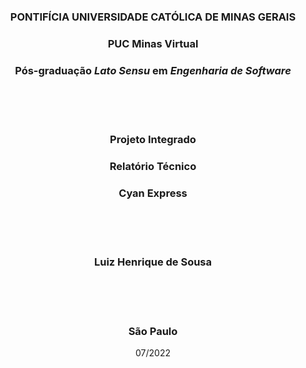 <div align="center">

### **PONTIFÍCIA UNIVERSIDADE CATÓLICA DE MINAS GERAIS**

### **PUC Minas Virtual**

### **Pós-graduação _Lato Sensu_ em _Engenharia de Software_**

<br/><br/><br/>

### Projeto Integrado

### Relatório Técnico

### Cyan Express

<br/><br/><br/>

### **Luiz Henrique de Sousa**

<br/><br/><br/>

### São Paulo

07/2022

